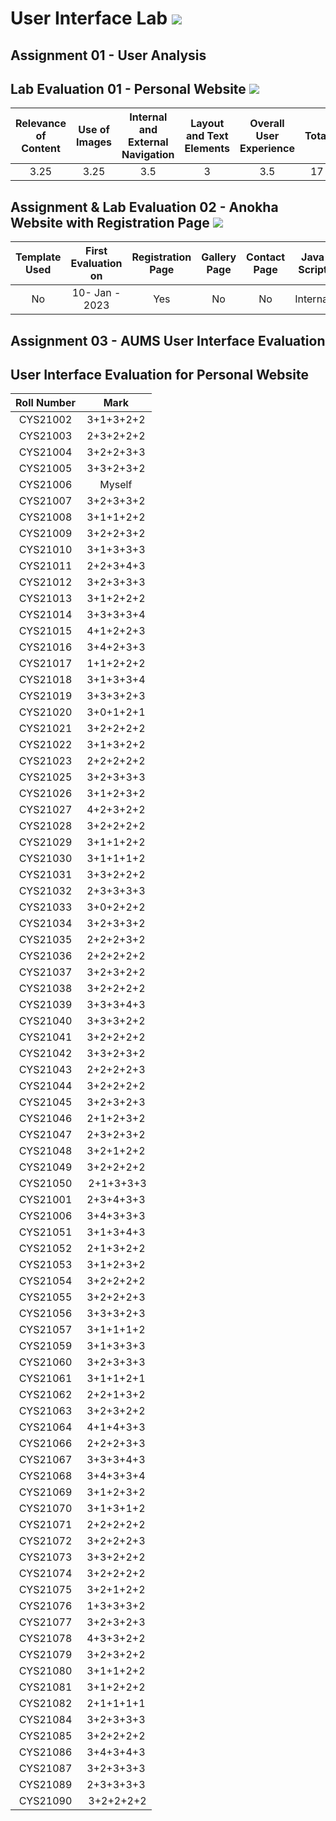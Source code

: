 # User Interface Lab ![](https://img.shields.io/badge/-Live-brightgreen)

## Assignment 01 - User Analysis 


## Lab Evaluation 01 - Personal Website ![](https://img.shields.io/badge/-Completed-brightgreen)

| Relevance of Content | Use of Images | Internal and External Navigation | Layout and Text Elements | Overall User Experience | Total | 
|:--------------------:|:-------------:|:--------------------------------:|:------------------------:|:-----------------------:|:-----:|
|       3.25        |  3.25    |        3.5          |          3            |         3.5         |  17   |

## Assignment & Lab Evaluation 02 - Anokha Website with Registration Page ![](https://img.shields.io/badge/-Completed-brightgreen)

| Template Used | First Evaluation on |  Registration Page | Gallery Page | Contact Page | Java Script | Style Guide | Best Practices | 
|:-------------:|:-------------------:|:------------------:|:------------:|:------------:|:-----------:|:-----------:|:--------------:|
|    No         |   10- Jan - 2023    |       Yes          |      No      |     No       |   Internal  |     No      |     No         |

## Assignment 03 - AUMS User Interface Evaluation

## User Interface Evaluation for Personal Website

 |  Roll Number |   Mark  | 
 |:------------:|:-------:| 
| CYS21002| 3+1+3+2+2
| CYS21003| 2+3+2+2+2
| CYS21004| 3+2+2+3+3
| CYS21005| 3+3+2+3+2
| CYS21006| Myself
| CYS21007| 3+2+3+3+2
| CYS21008| 3+1+1+2+2
| CYS21009| 3+2+2+3+2
| CYS21010| 3+1+3+3+3
| CYS21011| 2+2+3+4+3
| CYS21012| 3+2+3+3+3
| CYS21013| 3+1+2+2+2
| CYS21014| 3+3+3+3+4
| CYS21015| 4+1+2+2+3
| CYS21016| 3+4+2+3+3
| CYS21017| 1+1+2+2+2
| CYS21018| 3+1+3+3+4
| CYS21019| 3+3+3+2+3
| CYS21020| 3+0+1+2+1
| CYS21021| 3+2+2+2+2
| CYS21022| 3+1+3+2+2
| CYS21023| 2+2+2+2+2
| CYS21025| 3+2+3+3+3
| CYS21026| 3+1+2+3+2
| CYS21027| 4+2+3+2+2
| CYS21028| 3+2+2+2+2
| CYS21029| 3+1+1+2+2
| CYS21030| 3+1+1+1+2
| CYS21031| 3+3+2+2+2
| CYS21032| 2+3+3+3+3
| CYS21033| 3+0+2+2+2
| CYS21034| 3+2+3+3+2
| CYS21035| 2+2+2+3+2
| CYS21036| 2+2+2+2+2
| CYS21037| 3+2+3+2+2
| CYS21038| 3+2+2+2+2
| CYS21039| 3+3+3+4+3
| CYS21040| 3+3+3+2+2
| CYS21041| 3+2+2+2+2
| CYS21042| 3+3+2+3+2
| CYS21043| 2+2+2+2+3
| CYS21044| 3+2+2+2+2
| CYS21045| 3+2+3+2+3
| CYS21046| 2+1+2+3+2
| CYS21047| 2+3+2+3+2
| CYS21048| 3+2+1+2+2
| CYS21049| 3+2+2+2+2
| CYS21050| 2+1+3+3+3
| CYS21001| 2+3+4+3+3
| CYS21006| 3+4+3+3+3
| CYS21051| 3+1+3+4+3
| CYS21052| 2+1+3+2+2
| CYS21053| 3+1+2+3+2
| CYS21054| 3+2+2+2+2
| CYS21055| 3+2+2+2+3
| CYS21056| 3+3+3+2+3
| CYS21057| 3+1+1+1+2
| CYS21059| 3+1+3+3+3
| CYS21060| 3+2+3+3+3
| CYS21061| 3+1+1+2+1
| CYS21062| 2+2+1+3+2
| CYS21063| 3+2+3+2+2
| CYS21064| 4+1+4+3+3
| CYS21066| 2+2+2+3+3
| CYS21067| 3+3+3+4+3
| CYS21068| 3+4+3+3+4
| CYS21069| 3+1+2+3+2
| CYS21070| 3+1+3+1+2
| CYS21071| 2+2+2+2+2
| CYS21072| 3+2+2+2+3
| CYS21073| 3+3+2+2+2
| CYS21074| 3+2+2+2+2
| CYS21075| 3+2+1+2+2
| CYS21076| 1+3+3+3+2
| CYS21077| 3+2+3+2+3
| CYS21078| 4+3+3+2+2
| CYS21079| 3+2+3+2+2
| CYS21080| 3+1+1+2+2
| CYS21081| 3+1+2+2+2
| CYS21082| 2+1+1+1+1
| CYS21084| 3+2+3+3+3
| CYS21085| 3+2+2+2+2
| CYS21086| 3+4+3+4+3
| CYS21087| 3+2+3+3+3
| CYS21089| 2+3+3+3+3
| CYS21090| 3+2+2+2+2



